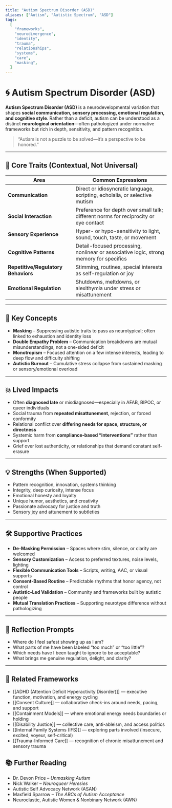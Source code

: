 ```yaml
---
title: "Autism Spectrum Disorder (ASD)"
aliases: ["Autism", "Autistic Spectrum", "ASD"]
tags:
  [
    "frameworks",
    "neurodivergence",
    "identity",
    "trauma",
    "relationships",
    "systems",
    "care",
    "masking",
  ]
---
```


<!-- @format -->

# 🌀 Autism Spectrum Disorder (ASD)

**Autism Spectrum Disorder (ASD)** is a neurodevelopmental variation that shapes **social communication, sensory processing, emotional regulation, and cognitive style**. Rather than a deficit, autism can be understood as a distinct **neurological orientation**—often pathologized under normative frameworks but rich in depth, sensitivity, and pattern recognition.

> “Autism is not a puzzle to be solved—it’s a perspective to be honored.”

---

## 🧠 Core Traits (Contextual, Not Universal)

| Area                                | Common Expressions                                                                     |
| ----------------------------------- | -------------------------------------------------------------------------------------- |
| **Communication**                   | Direct or idiosyncratic language, scripting, echolalia, or selective mutism            |
| **Social Interaction**              | Preference for depth over small talk; different norms for reciprocity or eye contact   |
| **Sensory Experience**              | Hyper- or hypo-sensitivity to light, sound, touch, taste, or movement                  |
| **Cognitive Patterns**              | Detail-focused processing, nonlinear or associative logic, strong memory for specifics |
| **Repetitive/Regulatory Behaviors** | Stimming, routines, special interests as self-regulation or joy                        |
| **Emotional Regulation**            | Shutdowns, meltdowns, or alexithymia under stress or misattunement                     |

---

## 🧩 Key Concepts

- **Masking** – Suppressing autistic traits to pass as neurotypical; often linked to exhaustion and identity loss
- **Double Empathy Problem** – Communication breakdowns are mutual misunderstandings, not a one-sided deficit
- **Monotropism** – Focused attention on a few intense interests, leading to deep flow and difficulty shifting
- **Autistic Burnout** – Cumulative stress collapse from sustained masking or sensory/emotional overload

---

## 💥 Lived Impacts

- Often **diagnosed late** or misdiagnosed—especially in AFAB, BIPOC, or queer individuals
- Social trauma from **repeated misattunement**, rejection, or forced conformity
- Relational conflict over **differing needs for space, structure, or directness**
- Systemic harm from **compliance-based “interventions”** rather than support
- Grief over lost authenticity, or relationships that demand constant self-erasure

---

## 💡 Strengths (When Supported)

- Pattern recognition, innovation, systems thinking
- Integrity, deep curiosity, intense focus
- Emotional honesty and loyalty
- Unique humor, aesthetics, and creativity
- Passionate advocacy for justice and truth
- Sensory joy and attunement to subtleties

---

## 🛠 Supportive Practices

- **De-Masking Permission** – Spaces where stim, silence, or clarity are welcomed
- **Sensory Customization** – Access to preferred textures, noise levels, lighting
- **Flexible Communication Tools** – Scripts, writing, AAC, or visual supports
- **Consent-Based Routine** – Predictable rhythms that honor agency, not control
- **Autistic-Led Validation** – Community and frameworks built by autistic people
- **Mutual Translation Practices** – Supporting neurotype difference without pathologizing

---

## 💬 Reflection Prompts

- Where do I feel safest showing up as I am?
- What parts of me have been labeled “too much” or “too little”?
- Which needs have I been taught to ignore to be acceptable?
- What brings me genuine regulation, delight, and clarity?

---

## 🔗 Related Frameworks

- [[ADHD (Attention Deficit Hyperactivity Disorder)]] — executive function, motivation, and energy cycling
- [[Consent Culture]] — collaborative check-ins around needs, pacing, and support
- [[Containment Models]] — where emotional energy needs boundaries or holding
- [[Disability Justice]] — collective care, anti-ableism, and access politics
- [[Internal Family Systems (IFS)]] — exploring parts involved (insecure, excited, voyeur, self-critical)
- [[Trauma-Informed Care]] — recognition of chronic misattunement and sensory trauma

## 📚 Further Reading

- Dr. Devon Price – _Unmasking Autism_
- Nick Walker – _Neuroqueer Heresies_
- Autistic Self Advocacy Network (ASAN)
- Maxfield Sparrow – _The ABCs of Autism Acceptance_
- Neuroclastic, Autistic Women & Nonbinary Network (AWN)
